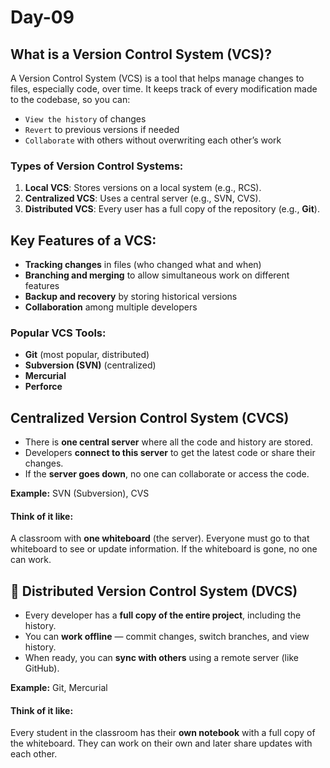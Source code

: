 # Day-09

## What is a Version Control System (VCS)?

A Version Control System (VCS) is a tool that helps manage changes to files, especially code, over time. 
It keeps track of every modification made to the codebase, so you can:

- ```View the history``` of changes
- ```Revert``` to previous versions if needed
- ```Collaborate``` with others without overwriting each other’s work


### Types of Version Control Systems:

1. **Local VCS**: Stores versions on a local system (e.g., RCS).
2. **Centralized VCS**: Uses a central server (e.g., SVN, CVS).
3. **Distributed VCS**: Every user has a full copy of the repository (e.g., **Git**).


## Key Features of a VCS:

* **Tracking changes** in files (who changed what and when)
* **Branching and merging** to allow simultaneous work on different features
* **Backup and recovery** by storing historical versions
* **Collaboration** among multiple developers


### Popular VCS Tools:

* **Git** (most popular, distributed)
* **Subversion (SVN)** (centralized)
* **Mercurial**
* **Perforce**


## Centralized Version Control System (CVCS)

* There is **one central server** where all the code and history are stored.
* Developers **connect to this server** to get the latest code or share their changes.
* If the **server goes down**, no one can collaborate or access the code.

**Example:** SVN (Subversion), CVS

#### Think of it like:

A classroom with **one whiteboard** (the server). Everyone must go to that whiteboard to see or update information. If the whiteboard is gone, no one can work.


## 🔹 Distributed Version Control System (DVCS)

* Every developer has a **full copy of the entire project**, including the history.
* You can **work offline** — commit changes, switch branches, and view history.
* When ready, you can **sync with others** using a remote server (like GitHub).

**Example:** Git, Mercurial

####  Think of it like:

Every student in the classroom has their **own notebook** with a full copy of the whiteboard. They can work on their own and later share updates with each other.



